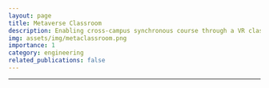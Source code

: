 ```yaml
---
layout: page
title: Metaverse Classroom
description: Enabling cross-campus synchronous course through a VR classroom.
img: assets/img/metaclassroom.png
importance: 1
category: engineering
related_publications: false
---
```


---
